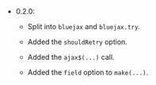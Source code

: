 
* 0.2.0:

  + Split into ``bluejax`` and ``bluejax.try``.

  + Added the ``shouldRetry`` option.

  + Added the ``ajax$(...)`` call.

  + Added the ``field`` option to ``make(...)``.

